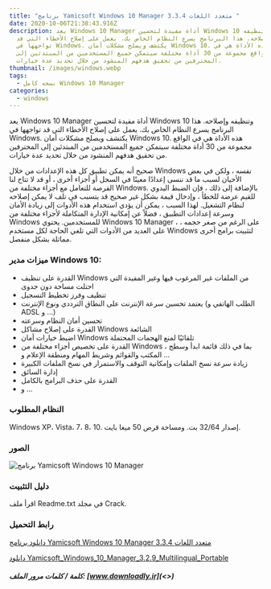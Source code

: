 ```yaml
---
title: "برنامج Yamicsoft Windows 10 Manager 3.3.4 متعدد اللغات "
date: 2020-10-06T21:38:43.916Z
description: يعد Windows 10 Manager أداة مفيدة لتحسين Windows 10 وتنظيفه
  وإصلاحه. هذا البرنامج يسرع النظام الخاص بك. يعمل على إصلاح الأخطاء التي قد
  تواجهها في Windows. يكتشف ويصلح مشكلات أمان Windows 10. هذه الأداة هي في
  الواقع مجموعة من 30 أداة مختلفة سيتمكن جميع المستخدمين من المبتدئين إلى
  المحترفين من تحقيق هدفهم المنشود من خلال تحديد عدة خيارات.
thumbnail: /images/windows.webp
tags:
  - نسخه کامل Windows 10 Manager
categories:
  - windows
---
```

<!--StartFragment-->

يعد Windows 10 Manager أداة مفيدة لتحسين Windows 10 وتنظيفه وإصلاحه. هذا البرنامج يسرع النظام الخاص بك. يعمل على إصلاح الأخطاء التي قد تواجهها في Windows. يكتشف ويصلح مشكلات أمان Windows 10. هذه الأداة هي في الواقع مجموعة من 30 أداة مختلفة سيتمكن جميع المستخدمين من المبتدئين إلى المحترفين من تحقيق هدفهم المنشود من خلال تحديد عدة خيارات.

صحيح أنه يمكن تطبيق كل هذه الإعدادات من خلال Windows نفسه ، ولكن في بعض الأحيان لسبب ما قد ننسى إعدادًا معينًا في السجل أو أجزاء أخرى ، أو قد لا تتاح لنا الفرصة للتعامل مع أجزاء مختلفة من Windows. بالإضافة إلى ذلك ، فإن الضبط اليدوي للقيم عرضة للخطأ ، وإدخال قيمة بشكل غير صحيح قد يتسبب في تلف لا يمكن إصلاحه لنظام التشغيل. لهذا السبب ، يمكن أن يؤدي استخدام هذه الأدوات إلى زيادة الأمان وسرعة إعدادات التطبيق ، فضلاً عن إمكانية الإدارة المتكاملة لأجزاء مختلفة من Windows للمستخدمين. يحتوي Windows 10 Manager ، على الرغم من صغر حجمه ، على العديد من الأدوات التي تلغي الحاجة لكل مستخدم Windows لتثبيت برامج أخرى مماثلة بشكل منفصل.

### ميزات مدير Windows 10:

* القدرة على تنظيف Windows من الملفات غير المرغوب فيها وغير المفيدة التي احتلت مساحة دون جدوى
* تنظيف وفرز تخطيط التسجيل
* يعتمد تحسين سرعة الإنترنت على النطاق الترددي ونوع الإنترنت (الطلب الهاتفي و ADSL و ...)
* تحسين أمان النظام وسرعته
* القدرة على إصلاح مشاكل Windows الشائعة
* اضبط خيارات أمان Windows تلقائيًا لمنع الهجمات المحتملة
* القدرة على تخصيص أجزاء مختلفة من Windows ، بما في ذلك قائمة ابدأ وسطح المكتب والقوائم وشريط المهام ومنطقة الإعلام و ...
* زيادة سرعة نسخ الملفات وإمكانية التوقف والاستمرار في نسخ الملفات الكبيرة
* إدارة السائق
* القدرة على حذف البرامج بالكامل
* و ...

### النظام المطلوب

Windows XP، Vista، 7، 8، 10. إصدار 32/64 بت. ومساحة قرص 50 ميغا بايت.

### الصور

![برنامج Yamicsoft Windows 10 Manager ](https://downloadly.ir/wp-content/uploads/2020/07/Yamicsoft-Windows-10-Manager.png)

### دليل التثبيت

اقرأ ملف Readme.txt في مجلد Crack‌.

### رابط التحميل

[دانلود برنامج Yamicsoft Windows 10 Manager 3.3.4 متعدد اللغات](http://dl.downloadly.ir/Files/Software/Yamicsoft_Windows_10_Manager_3.3.4_Multilingual_Downloadly.ir.rar)

[دانلود Yamicsoft_Windows_10_Manager_3.2.9_Multilingual_Portable](http://dl.downloadly.ir/Files/Software/Yamicsoft_Windows_10_Manager_3.2.9_Multilingual_Portable_Downloadly.ir.rar)

##### كلمة / كلمات مرور الملف: [www.downloadly.ir](<>)

<!--EndFragment-->